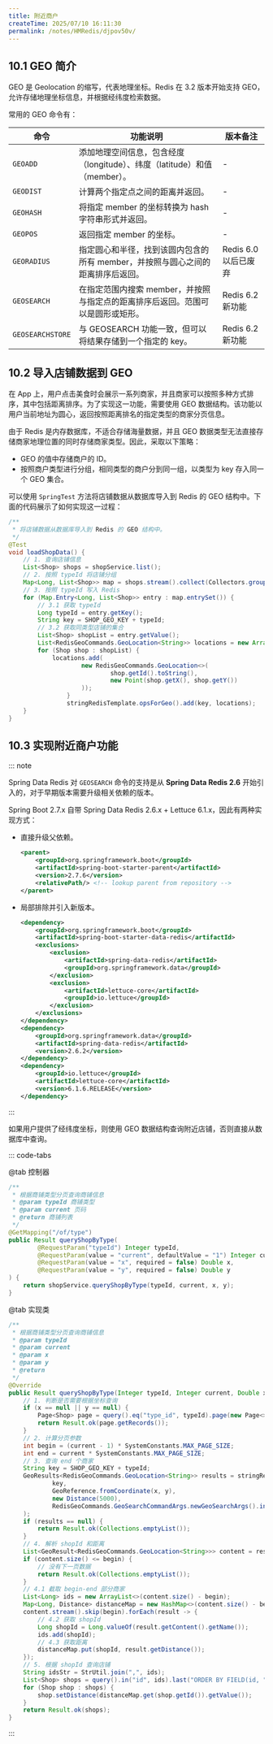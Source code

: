 ```yaml
---
title: 附近商户
createTime: 2025/07/10 16:11:30
permalink: /notes/HMRedis/djpov50v/
---
```

## 10.1 GEO 简介

GEO 是 Geolocation 的缩写，代表地理坐标。Redis 在 3.2 版本开始支持 GEO，允许存储地理坐标信息，并根据经纬度检索数据。

常用的 GEO 命令有：

| 命令               | 功能说明                                             | 版本备注            |
| ---------------- | ------------------------------------------------ | --------------- |
| `GEOADD`         | 添加地理空间信息，包含经度（longitude）、纬度（latitude）和值（member）。 | -               |
| `GEODIST`        | 计算两个指定点之间的距离并返回。                                 | -               |
| `GEOHASH`        | 将指定 member 的坐标转换为 hash 字符串形式并返回。                 | -               |
| `GEOPOS`         | 返回指定 member 的坐标。                                 | -               |
| `GEORADIUS`      | 指定圆心和半径，找到该圆内包含的所有 member，并按照与圆心之间的距离排序后返回。      | Redis 6.0 以后已废弃 |
| `GEOSEARCH`      | 在指定范围内搜索 member，并按照与指定点的距离排序后返回。范围可以是圆形或矩形。      | Redis 6.2 新功能   |
| `GEOSEARCHSTORE` | 与 GEOSEARCH 功能一致，但可以将结果存储到一个指定的 key。             | Redis 6.2 新功能   |

## 10.2 导入店铺数据到 GEO

在 App 上，用户点击美食时会展示一系列商家，并且商家可以按照多种方式排序，其中包括距离排序。为了实现这一功能，需要使用 GEO 数据结构。该功能以用户当前地址为圆心，返回按照距离排名的指定类型的商家分页信息。

由于 Redis 是内存数据库，不适合存储海量数据，并且 GEO 数据类型无法直接存储商家地理位置的同时存储商家类型。因此，采取以下策略：

- GEO 的值中存储商户的 ID。
- 按照商户类型进行分组，相同类型的商户分到同一组，以类型为 key 存入同一个 GEO 集合。

可以使用 `SpringTest` 方法将店铺数据从数据库导入到 Redis 的 GEO 结构中。下面的代码展示了如何实现这一过程：

```java
/**  
 * 将店铺数据从数据库导入到 Redis 的 GEO 结构中。  
 */  
@Test  
void loadShopData() {  
    // 1. 查询店铺信息  
    List<Shop> shops = shopService.list();  
    // 2. 按照 typeId 将店铺分组  
    Map<Long, List<Shop>> map = shops.stream().collect(Collectors.groupingBy(Shop::getTypeId));  
    // 3. 按照 typeId 写入 Redis    
    for (Map.Entry<Long, List<Shop>> entry : map.entrySet()) {  
        // 3.1 获取 typeId        
        Long typeId = entry.getKey();  
        String key = SHOP_GEO_KEY + typeId;  
        // 3.2 获取同类型店铺的集合  
        List<Shop> shopList = entry.getValue();  
        List<RedisGeoCommands.GeoLocation<String>> locations = new ArrayList<>(shopList.size());  
        for (Shop shop : shopList) {  
            locations.add(  
                    new RedisGeoCommands.GeoLocation<>(  
                            shop.getId().toString(),  
                            new Point(shop.getX(), shop.getY())  
                    ));
                }        
                stringRedisTemplate.opsForGeo().add(key, locations);  
    }
}
```

## 10.3 实现附近商户功能

::: note

Spring Data Redis 对 `GEOSEARCH` 命令的支持是从 **Spring Data Redis 2.6** 开始引入的，对于早期版本需要升级相关依赖的版本。

Spring Boot 2.7.x 自带 Spring Data Redis 2.6.x + Lettuce 6.1.x，因此有两种实现方式：

- 直接升级父依赖。
	```xml
	<parent>  
	    <groupId>org.springframework.boot</groupId>  
	    <artifactId>spring-boot-starter-parent</artifactId>  
	    <version>2.7.6</version>  
	    <relativePath/> <!-- lookup parent from repository -->  
	</parent>
	```
- 局部排除并引入新版本。
	```xml
	<dependency>
	    <groupId>org.springframework.boot</groupId>
	    <artifactId>spring-boot-starter-data-redis</artifactId>
	    <exclusions>
	        <exclusion>
	            <artifactId>spring-data-redis</artifactId>
	            <groupId>org.springframework.data</groupId>
	        </exclusion>
	        <exclusion>
	            <artifactId>lettuce-core</artifactId>
	            <groupId>io.lettuce</groupId>
	        </exclusion>
	    </exclusions>
	</dependency>
	<dependency>
	    <groupId>org.springframework.data</groupId>
	    <artifactId>spring-data-redis</artifactId>
	    <version>2.6.2</version>
	</dependency>
	<dependency>
	    <groupId>io.lettuce</groupId>
	    <artifactId>lettuce-core</artifactId>
	    <version>6.1.6.RELEASE</version>
	</dependency>
	```

:::

如果用户提供了经纬度坐标，则使用 GEO 数据结构查询附近店铺，否则直接从数据库中查询。

::: code-tabs

@tab 控制器

```java
/**  
 * 根据商铺类型分页查询商铺信息  
 * @param typeId 商铺类型  
 * @param current 页码  
 * @return 商铺列表  
 */  
@GetMapping("/of/type")  
public Result queryShopByType(  
        @RequestParam("typeId") Integer typeId,  
        @RequestParam(value = "current", defaultValue = "1") Integer current,  
        @RequestParam(value = "x", required = false) Double x,  
        @RequestParam(value = "y", required = false) Double y  
) {  
    return shopService.queryShopByType(typeId, current, x, y);  
}
```

@tab 实现类

```java
/**  
 * 根据商铺类型分页查询商铺信息  
 * @param typeId  
 * @param current  
 * @param x  
 * @param y  
 * @return  
 */  
@Override  
public Result queryShopByType(Integer typeId, Integer current, Double x, Double y) {  
    // 1. 判断是否需要根据坐标查询  
    if (x == null || y == null) {  
        Page<Shop> page = query().eq("type_id", typeId).page(new Page<>(current, SystemConstants.MAX_PAGE_SIZE));  
        return Result.ok(page.getRecords());  
    }    
    // 2. 计算分页参数  
    int begin = (current - 1) * SystemConstants.MAX_PAGE_SIZE;  
    int end = current * SystemConstants.MAX_PAGE_SIZE;  
    // 3. 查询 end 个商家  
    String key = SHOP_GEO_KEY + typeId;  
    GeoResults<RedisGeoCommands.GeoLocation<String>> results = stringRedisTemplate.opsForGeo().search(  
            key,  
            GeoReference.fromCoordinate(x, y),  
            new Distance(5000),  
            RedisGeoCommands.GeoSearchCommandArgs.newGeoSearchArgs().includeDistance().limit(end)  
    );    
    if (results == null) {  
        return Result.ok(Collections.emptyList());  
    }    
    // 4. 解析 shopId 和距离  
    List<GeoResult<RedisGeoCommands.GeoLocation<String>>> content = results.getContent();  
    if (content.size() <= begin) {  
        // 没有下一页数据  
        return Result.ok(Collections.emptyList());  
    }    
    // 4.1 截取 begin-end 部分商家  
    List<Long> ids = new ArrayList<>(content.size() - begin);  
    Map<Long, Distance> distanceMap = new HashMap<>(content.size() - begin);  
    content.stream().skip(begin).forEach(result -> {  
        // 4.2 获取 shopId        
        Long shopId = Long.valueOf(result.getContent().getName());  
        ids.add(shopId);  
        // 4.3 获取距离  
        distanceMap.put(shopId, result.getDistance());  
    });    
    // 5. 根据 shopId 查询店铺  
    String idsStr = StrUtil.join(",", ids);  
    List<Shop> shops = query().in("id", ids).last("ORDER BY FIELD(id, " + idsStr + ")").list();  
    for (Shop shop : shops) {  
        shop.setDistance(distanceMap.get(shop.getId()).getValue());  
    }    
    return Result.ok(shops);  
}
```

:::
